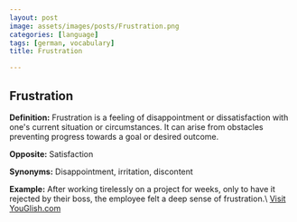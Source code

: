```yaml
---
layout: post
image: assets/images/posts/Frustration.png
categories: [language]
tags: [german, vocabulary]
title: Frustration

---
```


## Frustration

**Definition:** Frustration is a feeling of disappointment or dissatisfaction with one's current situation or circumstances. It can arise from obstacles preventing progress towards a goal or desired outcome.

**Opposite:** Satisfaction

**Synonyms:** Disappointment, irritation, discontent

**Example:** After working tirelessly on a project for weeks, only to have it rejected by their boss, the employee felt a deep sense of frustration.\ <a id="yg-widget-0" class="youglish-widget" data-query="Frustration" data-lang="german" data-components="8412" data-auto-start="0" data-bkg-color="theme_light" data-title="How%20to%20pronounce%20Frustration%20in%20German"  rel="nofollow" href="https://youglish.com">Visit YouGlish.com</a><script async src="https://youglish.com/public/emb/widget.js" charset="utf-8"></script>